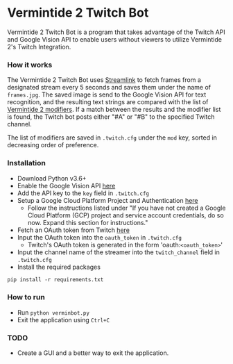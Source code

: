 # Vermintide 2 Twitch Bot

Vermintide 2 Twitch Bot is a program that takes advantage of the Twitch API and Google Vision API to enable users without viewers to utilize Vermintide 2's Twitch Integration.

### How it works
The Vermintide 2 Twitch Bot uses [Streamlink][streamlink] to fetch frames from a designated stream every 5 seconds and saves them under the name of `frames.jpg`. The saved image is send to the Google Vision API for text recognition, and the resulting text strings are compared with the list of [Vermintide 2 modifiers][v2mods]. If a match between the results and the modifier list is found, the Twitch bot posts either "#A" or "#B" to the specified Twitch channel.

The list of modifiers are saved in `.twitch.cfg` under the `mod` key, sorted in decreasing order of preference.

### Installation
- Download Python v3.6+
- Enable the Google Vision API [here][api]
- Add the API key to the `key` field in `.twitch.cfg`
- Setup a Google Cloud Platform Project and Authentication [here][gcp]
    - Follow the instructions listed under "If you have not created a Google Cloud Platform (GCP) project and service account credentials, do so now. Expand this section for instructions."
- Fetch an OAuth token from Twitch [here][oauth]
- Input the OAuth token into the `oauth_token` in `.twitch.cfg`
    - Twitch's OAuth token is generated in the form 'oauth:`<oauth_token>`'
- Input the channel name of the streamer into the `twitch_channel` field in `.twitch.cfg`
- Install the required packages
```txt
pip install -r requirements.txt
```

### How to run
- Run `python verminbot.py`
- Exit the application using `Ctrl+C`

### TODO
- Create a GUI and a better way to exit the application.

[api]: <https://cloud.google.com/vision/docs/before-you-begin>
[gcp]: <https://cloud.google.com/vision/docs/ocr#text_detection_requests>
[oauth]: <https://twitchapps.com/tmi/>
[streamlink]: <https://streamlink.github.io/>
[v2mods]: <https://vermintide2.gamepedia.com/Twitch_Mode>